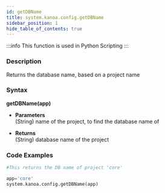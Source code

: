 ```yaml
---
id: getDBName
title: system.kanoa.config.getDBName
sidebar_position: 1
hide_table_of_contents: true
---
```


:::info
This function is used in Python Scripting
:::

### Description
Returns the database name, based on a project name 

### Syntax
**getDBName(app)**

- **Parameters**  
    (String) name of the project, to find the database name of

- **Returns**  
    (String) database name of the project


### Code Examples

```py
#This returns the DB name of project 'core'

app='core'
system.kanoa.config.getDBName(app)
```